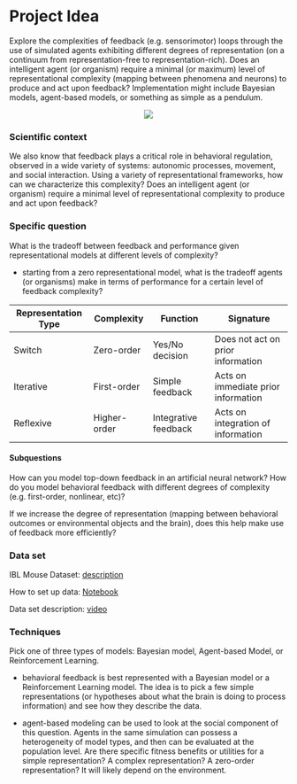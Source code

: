 # Project Idea
Explore the complexities of feedback (e.g. sensorimotor) loops through the use of simulated agents exhibiting different degrees of representation (on a continuum from representation-free to representation-rich). Does an intelligent agent (or organism) require a minimal (or maximum) level of representational complexity (mapping between phenomena and neurons) to produce and act upon feedback? Implementation might include Bayesian models, agent-based models, or something as simple as a pendulum.

<p align="center">
  <img src="https://github.com/Orthogonal-Research-Lab/Neuromatch-Academy/blob/master/Epistemological%20Directory/Bayesian%20Thinking/Tutorial/Slide8.png"><BR>
</p>

### Scientific context 
 We also know that feedback plays a critical role in behavioral regulation, observed in a wide variety of systems: autonomic processes, movement, and social interaction. Using a variety of representational frameworks, how can we characterize this complexity? Does an intelligent agent (or organism) require a minimal level of representational complexity to produce and act upon feedback? 


### Specific question
What is the tradeoff between feedback and performance given representational models at different levels of complexity?

* starting from a zero representational model, what is the tradeoff agents (or organisms) make in terms of performance for a certain level of feedback complexity? 


Representation Type  |  Complexity   |  Function            | Signature                            |
---------------------|---------------|----------------------|--------------------------------------|
Switch               |  Zero-order   | Yes/No decision      | Does not act on prior information    |
Iterative            |  First-order  | Simple feedback      | Acts on immediate prior information  |
Reflexive            |  Higher-order | Integrative feedback | Acts on integration of information   |


#### Subquestions
How can you model top-down feedback in an artificial neural network? How do you model behavioral feedback with different degrees of complexity (e.g. first-order, nonlinear, etc)?

If we increase the degree of representation (mapping between behavioral outcomes or environmental objects and the brain), does this help make use of feedback more efficiently? 


### Data set
IBL Mouse Dataset: [description](https://data.internationalbrainlab.org/)

How to set up data: [Notebook](https://github.com/Orthogonal-Research-Lab/Neuromatch-Academy/blob/master/Complexity%20of%20Feedback%20Loops/how-to-set-up-data.ipynb)

Data set description: [video](https://www.youtube.com/watch?v=NofrFH8FRZU)


### Techniques
Pick one of three types of models: Bayesian model, Agent-based Model, or Reinforcement Learning.

* behavioral feedback is best represented with a Bayesian model or a Reinforcement Learning model. The idea is to pick a few simple representations (or hypotheses about what the brain is doing to process information) and see how they describe the data. 

* agent-based modeling can be used to look at the social component of this question. Agents in the same simulation can possess a heterogeneity of model types, and then can be evaluated at the population level. Are there specific fitness benefits or utilities for a simple representation? A complex representation? A zero-order representation? It will likely depend on the environment.
